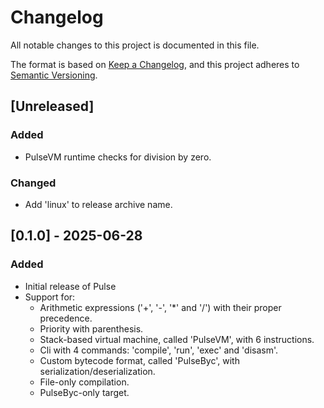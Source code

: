 # Changelog

All notable changes to this project is documented in this file.

The format is based on [Keep a Changelog](https://keepachangelog.com/en/1.1.0/),
and this project adheres to [Semantic Versioning](https://semver.org/spec/v2.0.0.html).

## [Unreleased]

### Added

- PulseVM runtime checks for division by zero.

### Changed

- Add 'linux' to release archive name.

## [0.1.0] - 2025-06-28

### Added

- Initial release of Pulse
- Support for:
    - Arithmetic expressions ('+', '-', '*' and '/') with their proper precedence.
    - Priority with parenthesis.
    - Stack-based virtual machine, called 'PulseVM', with 6 instructions.
    - Cli with 4 commands: 'compile', 'run', 'exec' and 'disasm'.
    - Custom bytecode format, called 'PulseByc', with serialization/deserialization.
    - File-only compilation.
    - PulseByc-only target.
